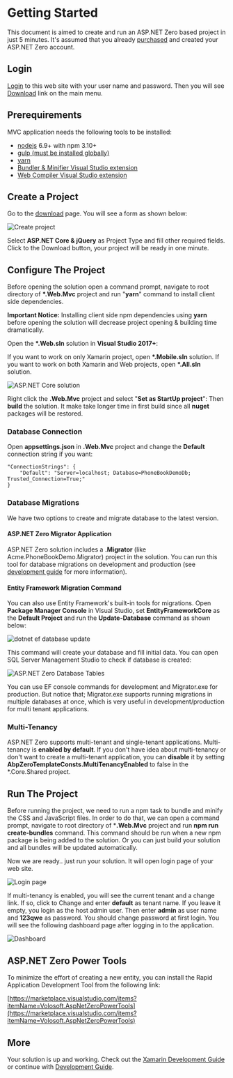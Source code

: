 # Getting Started

This document is aimed to create and run an ASP.NET Zero based project in just 5 minutes. It's assumed that you already [purchased](/Prices) and created your ASP.NET Zero account.

## Login

[Login](https://aspnetzero.com/Account/Login) to this web site with your user name and password. Then you will see [Download](https://aspnetzero.com/Download) link on the main menu.

## Prerequirements

MVC application needs the following tools to be installed:

- [nodejs](https://nodejs.org/en/download/) 6.9+ with npm 3.10+
- [gulp (must be installed globally)](https://www.npmjs.com/package/gulp)
- [yarn](https://yarnpkg.com/)
- [Bundler & Minifier Visual Studio extension](https://visualstudiogallery.msdn.microsoft.com/9ec27da7-e24b-4d56-8064-fd7e88ac1c40)
- [Web Compiler Visual Studio extension](https://visualstudiogallery.msdn.microsoft.com/3b329021-cd7a-4a01-86fc-714c2d05bb6c)

## Create a Project

Go to the [download](https://aspnetzero.com/Download) page. You will see a form as shown below:

<img src="images/download-core-jquery-2.png" alt="Create project" class="img-thumbnail" />

Select **ASP.NET Core & jQuery** as Project Type and fill other required fields. Click to the Download button, your project will be ready in one minute.

## Configure The Project

Before opening the solution open a command prompt, navigate to root directory of **\*.Web.Mvc** project and run "**yarn**" command to install client side dependencies.

**Important Notice:** Installing client side npm dependencies using **yarn** before opening the solution will decrease project opening & building time dramatically.

Open the **\*.Web.sln** solution in **Visual Studio 2017+**:

If you want to work on only Xamarin project, open **\*.Mobile.sln** solution. If you want to work on both Xamarin and Web projects, open **\*.All.sln** solution.

<img src="images/solution-overall-core-5.png" alt="ASP.NET Core solution" class="img-thumbnail" />

Right click the **.Web.Mvc** project and select "**Set as StartUp project**": Then **build** the solution. It make take longer time in first build since all **nuget** packages will be restored.

### Database Connection

Open **appsettings.json** in **.Web.Mvc** project and change the **Default** connection string if you want:

    "ConnectionStrings": {
        "Default": "Server=localhost; Database=PhoneBookDemoDb; Trusted_Connection=True;"
    }

### Database Migrations

We have two options to create and migrate database to the latest version.

#### ASP.NET Zero Migrator Application

ASP.NET Zero solution includes a **.Migrator** (like Acme.PhoneBookDemo.Migrator) project in the solution. You can run this tool for database migrations on development and production (see [development guide](Development-Guide-Core.md) for more information).

#### Entity Framework Migration Command

You can also use Entity Framework's built-in tools for migrations. Open **Package Manager Console** in Visual Studio, set **EntityFrameworkCore** as the **Default Project** and run the **Update-Database** command as shown below: 

<img src="images/update-database-ef-core.png" alt="dotnet ef database update" class="img-thumbnail" />

This command will create your database and fill initial data. You can open SQL Server Management Studio to check if database is created:

<img src="images/created-database-tables-4.png" alt="ASP.NET Zero Database Tables" class="img-thumbnail" />

You can use EF console commands for development and Migrator.exe for production. But notice that; Migrator.exe supports running migrations in multiple databases at once, which is very useful in development/production for multi tenant applications.

### Multi-Tenancy

ASP.NET Zero supports multi-tenant and single-tenant applications. Multi-tenancy is **enabled by default**. If you don't have idea about multi-tenancy or don't want to create a multi-tenant application, you can **disable** it by setting **AbpZeroTemplateConsts.MultiTenancyEnabled** to false in the *.Core.Shared project.

## Run The Project

Before running the project, we need to run a npm task to bundle and minify the CSS and JavaScript files. In order to do that, we can open a command prompt, navigate to root directory of ***.Web.Mvc** project and run **npm run create-bundles** command. This command should be run when a new npm package is being added to the solution. Or you can just build your solution and all bundles will be updated automatically.

Now we are ready.. just run your solution. It will open login page of your web site.

<img src="images/login-screen-3.png" alt="Login page" class="img-thumbnail" />

If multi-tenancy is enabled, you will see the current tenant and a change link. If so, click to Change and enter **default** as tenant name. If you leave it empty, you login as the host admin user. Then enter **admin** as user name and **123qwe** as password. You should change password at first login. You will see the following dashboard page after logging in to the application.

<img src="images/dashboardV3.png" alt="Dashboard" class="img-thumbnail"/>

## ASP.NET Zero Power Tools

To minimize the effort of creating a new entity, you can install the Rapid Application Development Tool from the following link:

[https://marketplace.visualstudio.com/items?itemName=Volosoft.AspNetZeroPowerTools](https://marketplace.visualstudio.com/items?itemName=Volosoft.AspNetZeroPowerTools)

## More

Your solution is up and working. Check out the [<span class="text-primary">Xamarin Development Guide</span>](Development-Guide-Xamarin.md) or continue with [<span class="text-primary">Development Guide</span>](Development-Guide-Core.md).
